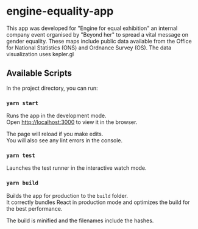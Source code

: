 # engine-equality-app
This app was developed for "Engine for equal exhibition" an internal company event organised by "Beyond her" to spread a vital message on gender equality.
These maps include public data available from the Office for National Statistics (ONS) and Ordnance Survey (OS).
The data visualization uses kepler.gl
          
## Available Scripts

In the project directory, you can run:

### `yarn start`

Runs the app in the development mode.<br />
Open [http://localhost:3000](http://localhost:3000) to view it in the browser.

The page will reload if you make edits.<br />
You will also see any lint errors in the console.

### `yarn test`

Launches the test runner in the interactive watch mode.<br />

### `yarn build`

Builds the app for production to the `build` folder.<br />
It correctly bundles React in production mode and optimizes the build for the best performance.

The build is minified and the filenames include the hashes.<br />
